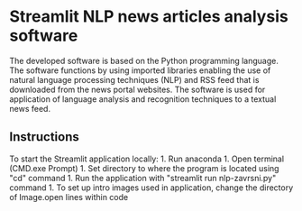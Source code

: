 # Streamlit NLP news articles analysis software

The developed software is based on the Python programming language.
The software functions by using imported libraries enabling the use of natural 
language processing techniques (NLP) and RSS feed that is downloaded from the news portal websites. 
The software is used for application of language analysis and recognition techniques to  a textual news feed.

## Instructions

To start the Streamlit application locally:
    1. Run anaconda
    1. Open terminal (CMD.exe Prompt)
    1. Set directory to where the program is located using "cd" command
    1. Run the application with "streamlit run nlp-zavrsni.py" command
    1. To set up intro images used in application, change the directory of Image.open lines within code


